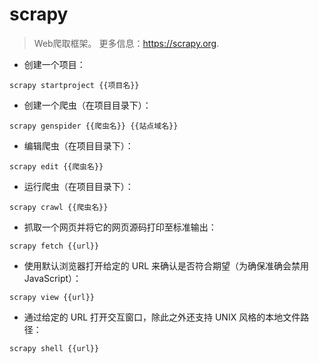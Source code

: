 # scrapy

> Web爬取框架。
> 更多信息：<https://scrapy.org>.

- 创建一个项目：

`scrapy startproject {{项目名}}`

- 创建一个爬虫（在项目目录下）：

`scrapy genspider {{爬虫名}} {{站点域名}}`

- 编辑爬虫（在项目目录下）：

`scrapy edit {{爬虫名}}`

- 运行爬虫（在项目目录下）：

`scrapy crawl {{爬虫名}}`

- 抓取一个网页并将它的网页源码打印至标准输出：

`scrapy fetch {{url}}`

- 使用默认浏览器打开给定的 URL 来确认是否符合期望（为确保准确会禁用 JavaScript）：

`scrapy view {{url}}`

- 通过给定的 URL 打开交互窗口，除此之外还支持 UNIX 风格的本地文件路径：

`scrapy shell {{url}}`
